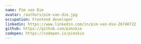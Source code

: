 ```yaml
---
name: Pim van Die
avatar: /authors/pim-van-die.jpg
occupation: Frontend developer
linkedin: https://www.linkedin.com/in/pim-van-die-26740722
github: https://github.com/pimskie
codepen: https://codepen.io/pimskie
---
```

